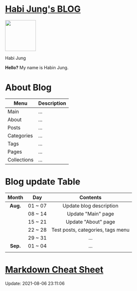 # [Habi Jung's BLOG](https://habijung/github.io/)

<img src="_site/assets/images/profile.jpg" width="100" height="100">

Habi Jung

**Hello?** My name is Habin Jung.

# About Blog

| Menu | Description |
| ---------- | ---------- |
| Main | ... |
| About | ... |
| Posts | ... |
| Categories | ... |
| Tags | ... |
| Pages | ... |
| Collections | ... |

# Blog update Table
| Month | Day | Contents |
| :-: | :-: | :-: |
| **Aug.** | 01 ~ 07 | Update blog description |
|| 08 ~ 14 | Update "Main" page |
|| 15 ~ 21 | Update "About" page |
|| 22 ~ 28 | Test posts, categories, tags menu |
|| 29 ~ 31 | ... |
| **Sep.** | 01 ~ 04 | ... |
||||

# [Markdown Cheat Sheet](https://www.markdownguide.org/cheat-sheet/)

Update: 2021-08-06 23:11:06